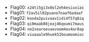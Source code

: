 - Flag00: `x24ti5gi3x0ol2eh4esiuxias`
- Flag01: `f2av5il02puano7naaf6adaaf`
- Flag02: `kooda2puivaav1idi4f57q8iq`
- Flag03: `qi0maab88jeaj46qoumi7maus`
- Flag04: `ne2searoevaevoem4ov4ar8ap`
- Flag04: `viuaaale9huek52boumoomioc`

